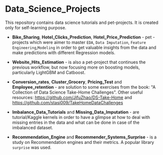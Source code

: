 # Data_Science_Projects

This repository contains data science tutorials and pet-projects. It is created only for self-learning purpose.

- **Bike_Sharing**, **Hotel_Clicks_Prediction**, **Hotel_Price_Prediction** - pet - projects which were aimer to master `EDA`, `Data Imputation`, `Feature Engineering`,`Modeling` in order to get valuable insights from the data and make predictions with different Regression models.

- **Website_Hits_Estimation** - is also a pet-project that continues the previous workflow, but now focusing more on boosting models, particularly LightGBM and Catboost. 

- **Conversion_rates**, **Cluster_Grocery**, **Pricing_Test** and **Employee_retention** - are solution to some exercises from the book: "A Collection of Data Science Take-Home Challenges".
Other useful resources: https://github.com/JifuZhao/DS-Take-Home and https://github.com/stasi009/TakeHomeDataChallenges

- **Imbalance_Data_Tutorials** and **Missing_Data_Imputation** - are tutorial/Kaggle kernels in order to have a glimpse at how to deal with missing entries in the data and what can be done in case of the imbalanced dataset.

- **Recommendation_Engine** and **Recommender_Systems_Surprise** - is a study on Recommendation engines and their metrics. A popular library `surprise` was used.



